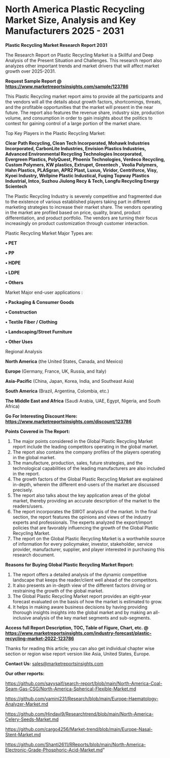 # North America Plastic Recycling Market Size, Analysis and Key Manufacturers 2025 - 2031

<strong>Plastic Recycling Market Research Report 2031</strong>

The Research Report on Plastic Recycling Market is a Skillful and Deep Analysis of the Present Situation and Challenges. This research report also analyzes other important trends and market drivers that will affect market growth over 2025-2031.

<strong>Request Sample Report @ <a href=https://www.marketreportsinsights.com/sample/123786>https://www.marketreportsinsights.com/sample/123786</a></strong>

This Plastic Recycling market report aims to provide all the participants and the vendors will all the details about growth factors, shortcomings, threats, and the profitable opportunities that the market will present in the near future. The report also features the revenue share, industry size, production volume, and consumption in order to gain insights about the politics to contest for gaining control of a large portion of the market share.

Top Key Players in the Plastic Recycling Market:

<strong>Clear Path Recycling, Clean Tech Incorporated, Mohawk Industries Incorporated, CarbonLite Industries, Envision Plastics Industries, Advanced Environmental Recycling Technologies Incorporated, Evergreen Plastics, PolyQuest, Phoenix Technologies, Verdeco Recycling, Custom Polymers, KW plastics, Extrupet, Greentech , Veolia Polymers, Hahn Plastics, PLASgran, APR2 Plast, Luxus, Viridor, Centriforce, Visy, Kyoei Industry, Wellpine Plastic Industical, Fuqing Topway Plastics Industrial, Intco, Suzhou Jiulong Recy & Tech, Longfu Recycling Energy Scientech</strong>

The Plastic Recycling Industry is severely competitive and fragmented due to the existence of various established players taking part in different marketing strategies to increase their market share. The vendors operating in the market are profiled based on price, quality, brand, product differentiation, and product portfolio. The vendors are turning their focus increasingly on product customization through customer interaction.

Plastic Recycling Market Major Types are:

<strong>• PET

• PP

• HDPE

• LDPE

• Others</strong>

Market Major end-user applications :

<strong>• Packaging & Consumer Goods

• Construction

• Textile Fiber / Clothing

• Landscaping/Street Furniture

• Other Uses</strong>

Regional Analysis

</u><strong><b>North America</b></strong> (the United States, Canada, and Mexico)

<strong><b>Europe </b></strong>(Germany, France, UK, Russia, and Italy)

<strong><b>Asia-Pacific</b></strong> (China, Japan, Korea, India, and Southeast Asia)

<strong><b>South America</b></strong> (Brazil, Argentina, Colombia, etc.)

<strong><b>The Middle East and Africa</b></strong> (Saudi Arabia, UAE, Egypt, Nigeria, and South Africa)

<strong>Go For Interesting Discount Here: <a href=https://www.marketreportsinsights.com/discount/123786>https://www.marketreportsinsights.com/discount/123786</a></strong>

<strong>Points Covered in The Report:</strong>
<ol>
  <li>The major points considered in the Global Plastic Recycling Market report include the leading competitors operating in the global market.</li>
  <li>The report also contains the company profiles of the players operating in the global market.</li>
  <li>The manufacture, production, sales, future strategies, and the technological capabilities of the leading manufacturers are also included in the report.</li>
  <li>The growth factors of the Global Plastic Recycling Market are explained in-depth, wherein the different end-users of the market are discussed precisely.</li>
  <li>The report also talks about the key application areas of the global market, thereby providing an accurate description of the market to the readers/users.</li>
  <li>The report incorporates the SWOT analysis of the market. In the final section, the report features the opinions and views of the industry experts and professionals. The experts analyzed the export/import policies that are favorably influencing the growth of the Global Plastic Recycling Market.</li>
  <li>The report on the Global Plastic Recycling Market is a worthwhile source of information for every policymaker, investor, stakeholder, service provider, manufacturer, supplier, and player interested in purchasing this research document.</li>
</ol>
<strong>Reasons for Buying Global Plastic Recycling Market Report:</strong>

<ol>
  <li>The report offers a detailed analysis of the dynamic competitive landscape that keeps the reader/client well ahead of the competitors.</li>
  <li>It also presents an in-depth view of the different factors driving or restraining the growth of the global market.</li>
  <li>The Global Plastic Recycling Market report provides an eight-year forecast evaluated on the basis of how the market is estimated to grow.</li>
  <li>It helps in making aware business decisions by having providing thorough insights insights into the global market and by making an all-inclusive analysis of the key market segments and sub-segments.</li>
</ol>
<strong>Access full Report Description, TOC, Table of Figure, Chart, etc. @ <a href=https://www.marketreportsinsights.com/industry-forecast/plastic-recycling-market-2022-123786>https://www.marketreportsinsights.com/industry-forecast/plastic-recycling-market-2022-123786</a></strong>


Thanks for reading this article; you can also get individual chapter wise section or region wise report version like Asia, United States, Europe.

<strong>Contact Us:</strong>
sales@marketreportsinsights.com

<strong>Our other reports:</strong>

<a href=https://github.com/sayysaif/search-report/blob/main/North-America-Coal-Seam-Gas-CSG/North-America-Spherical-Flexible-Market.md>https://github.com/sayysaif/search-report/blob/main/North-America-Coal-Seam-Gas-CSG/North-America-Spherical-Flexible-Market.md</a>

<a href=https://github.com/yamini231/Research/blob/main/Europe-Haematology-Analyzer-Market.md>https://github.com/yamini231/Research/blob/main/Europe-Haematology-Analyzer-Market.md</a>

<a href=https://github.com/Hindavi9/Researchtrend/blob/main/North-America-Celery-Seeds-Market.md>https://github.com/Hindavi9/Researchtrend/blob/main/North-America-Celery-Seeds-Market.md</a>

<a href=https://github.com/cargo4256/Market-trend/blob/main/Europe-Nasal-Stent-Market.md>https://github.com/cargo4256/Market-trend/blob/main/Europe-Nasal-Stent-Market.md</a>

<a href=https://github.com/Shanti2611/RReports/blob/main/North-America-Electronic-Grade-Phosphoric-Acid-Market.md>https://github.com/Shanti2611/RReports/blob/main/North-America-Electronic-Grade-Phosphoric-Acid-Market.md</a>"
